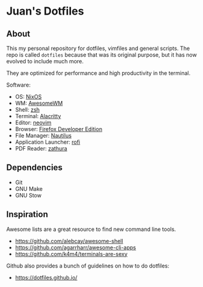 # Juan's Dotfiles

## About

This my personal repository for dotfiles, vimfiles and general scripts. The
repo is called `dotfiles` because that was its original purpose, but it has now
evolved to include much more.

They are optimized for performance and high productivity in the terminal.

Software:

- OS: [NixOS](https://nixos.org/)
- WM: [AwesomeWM](https://awesomewm.org/)
- Shell: [zsh](https://wiki.archlinux.org/title/Zsh)
- Terminal: [Alacritty](https://alacritty.org/)
- Editor: [neovim](https://neovim.io/)
- Browser: [Firefox Developer Edition](https://www.mozilla.org/en-US/firefox/developer/)
- File Manager: [Nautilus](https://apps.gnome.org/Nautilus/)
- Application Launcher: [rofi](https://github.com/davatorium/rofi)
- PDF Reader: [zathura](https://pwmt.org/projects/zathura/)

## Dependencies

- Git
- GNU Make
- GNU Stow

## Inspiration

Awesome lists are a great resource to find new command line tools.

- https://github.com/alebcay/awesome-shell
- https://github.com/agarrharr/awesome-cli-apps
- https://github.com/k4m4/terminals-are-sexy

Github also provides a bunch of guidelines on how to do dotfiles:

- https://dotfiles.github.io/
